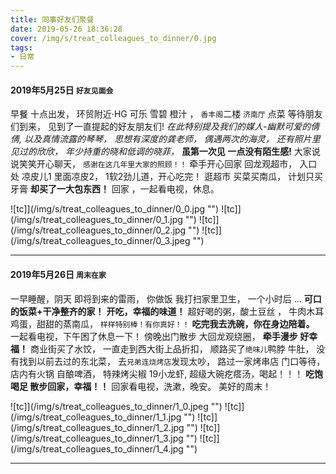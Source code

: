 ```yaml
---
title: 同事好友们聚餐
date: 2019-05-26 18:36:28
cover: /img/s/treat_colleagues_to_dinner/0.jpg
tags: 
- 日常
---
```


#### 2019年5月25日 `好友见面会`

早餐 十点出发，
环贸附近·HG 可乐 雪碧 橙汁 ，
`香丰阁`二楼 `济南厅` 点菜 等待朋友们到来，
见到了一直提起的好友朋友们!
_在此特别提及我们的媒人-幽默可爱的倩倩,_
_以及真情流露的琴琴，_
_思想有深度的龚老师，_
_偶遇两次的海灵，_
_还有照片里见过的欣欣，_
_年少持重的晓和低调的晓菲，_
**虽第一次见 一点没有陌生感!**
大家说说笑笑开心聊天，
`感谢在这几年里大家的照顾！！`
牵手开心回家 回龙观超市，
入口处 凉皮儿1 里面凉皮2，
1软2劲儿道，开心吃完！
逛超市 买菜买南瓜，
计划只买牙膏 __却买了一大包东西！__
回家 ，一起看电视，休息。

![tc]](/img/s/treat_colleagues_to_dinner/0_0.jpg "")
![tc]](/img/s/treat_colleagues_to_dinner/0_1.jpg "")
![tc]](/img/s/treat_colleagues_to_dinner/0_2.jpg "")
![tc]](/img/s/treat_colleagues_to_dinner/0_3.jpeg "")

---

#### 2019年5月26日 `周末在家`

一早睡醒，阴天 即将到来的雷雨，
你做饭 我打扫家里卫生，
一个小时后 ...
__可口的饭菜+干净整齐的家！__
**开吃，幸福的味道！**
超好喝的粥，酸土豆丝 ，
牛肉木耳鸡蛋，甜甜的蒸南瓜，
`样样特别棒！有你真好！！` 
__吃完我去洗碗，你在身边陪着。__
一起看电视，下午困了休息一下！
傍晚出门散步 大回龙观绕圈，
**牵手漫步 好幸福！**
商业街买了水饺，
一直走到西大街上品折扣，
顺路买了`绝味儿`鸭脖 牛肚，
没有找到以前去过的东北菜，
去`兄弟连烧烤店`发现太吵，
路过一家烤串店 门口等待，
店内有火锅 自酿啤酒，
特辣烤尖椒 19小龙虾,
超级大碗疙瘩汤，喝起！！！
__吃饱喝足 散步回家，幸福！！__
回家看电视，洗漱，晚安。
美好的周末！

![tc]](/img/s/treat_colleagues_to_dinner/1_0.jpeg "")
![tc]](/img/s/treat_colleagues_to_dinner/1_1.jpg "")
![tc]](/img/s/treat_colleagues_to_dinner/1_2.jpg "")
![tc]](/img/s/treat_colleagues_to_dinner/1_3.jpg "")
![tc]](/img/s/treat_colleagues_to_dinner/1_4.jpg "")

***